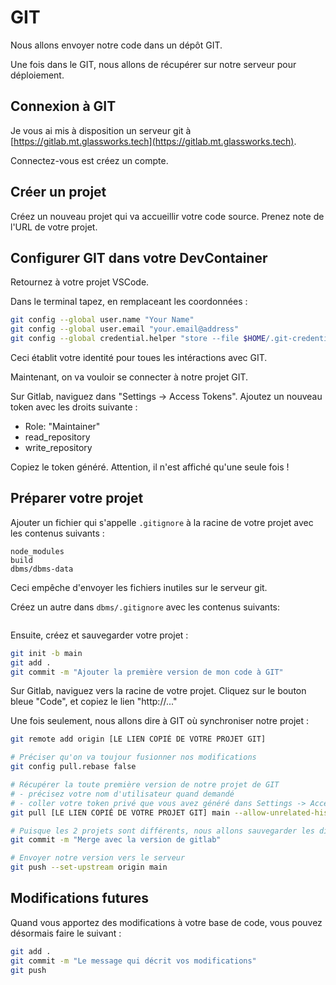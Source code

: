 # GIT

Nous allons envoyer notre code dans un dépôt GIT.

Une fois dans le GIT, nous allons de récupérer sur notre serveur pour déploiement.

## Connexion à GIT

Je vous ai mis à disposition un serveur git à [https://gitlab.mt.glassworks.tech](https://gitlab.mt.glassworks.tech).

Connectez-vous est créez un compte.

## Créer un projet

Créez un nouveau projet qui va accueillir votre code source. Prenez note de l'URL de votre projet.


## Configurer GIT dans votre DevContainer

Retournez à votre projet VSCode.

Dans le terminal tapez, en remplaceant les coordonnées :

```sh
git config --global user.name "Your Name"
git config --global user.email "your.email@address"
git config --global credential.helper "store --file $HOME/.git-credentials"
```

Ceci établit votre identité pour toues les intéractions avec GIT.

Maintenant, on va vouloir se connecter à notre projet GIT.

Sur Gitlab, naviguez dans "Settings -> Access Tokens". Ajoutez un nouveau token avec les droits suivante :

- Role: "Maintainer"
- read_repository
- write_repository

Copiez le token généré. Attention, il n'est affiché qu'une seule fois !

## Préparer votre projet

Ajouter un fichier qui s'appelle `.gitignore` à la racine de votre projet avec les contenus suivants :

```
node_modules
build
dbms/dbms-data
```

Ceci empêche d'envoyer les fichiers inutiles sur le serveur git.

Créez un autre dans `dbms/.gitignore` avec les contenus suivants:

```
```

Ensuite, créez et sauvegarder votre projet :

```sh
git init -b main 
git add .
git commit -m "Ajouter la première version de mon code à GIT"
```

Sur Gitlab, naviguez vers la racine de votre projet. Cliquez sur le bouton bleue "Code", et copiez le lien "http://..."

Une fois seulement, nous allons dire à GIT où synchroniser notre projet :
```sh
git remote add origin [LE LIEN COPIÉ DE VOTRE PROJET GIT]

# Préciser qu'on va toujour fusionner nos modifications
git config pull.rebase false    

# Récupérer la toute première version de notre projet de GIT
# - précisez votre nom d'utilisateur quand demandé
# - coller votre token privé que vous avez généré dans Settings -> Access Tokens
git pull [LE LIEN COPIÉ DE VOTRE PROJET GIT] main --allow-unrelated-histories

# Puisque les 2 projets sont différents, nous allons sauvegarder les différences
git commit -m "Merge avec la version de gitlab"

# Envoyer notre version vers le serveur
git push --set-upstream origin main
```

## Modifications futures

Quand vous apportez des modifications à votre base de code, vous pouvez désormais faire le suivant :

```sh
git add .
git commit -m "Le message qui décrit vos modifications"
git push
```

